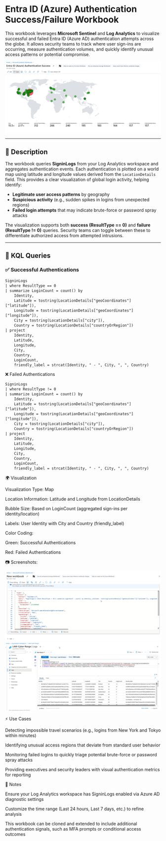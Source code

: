 # Entra ID (Azure) Authentication Success/Failure Workbook

This workbook leverages **Microsoft Sentinel** and **Log Analytics** to visualize successful and failed Entra ID (Azure AD) authentication attempts across the globe. It allows security teams to track where user sign-ins are occurring, measure authentication volumes, and quickly identify unusual access patterns or potential compromise.

![Final Workbook Visualization](../images/Entra-ID-Auth-4.png) 

---

## 📖 Description

The workbook queries **SigninLogs** from your Log Analytics workspace and aggregates authentication events. Each authentication is plotted on a world map using latitude and longitude values derived from the `LocationDetails` field. This provides a clear visualization of global login activity, helping identify:

- **Legitimate user access patterns** by geography  
- **Suspicious activity** (e.g., sudden spikes in logins from unexpected regions)  
- **Failed login attempts** that may indicate brute-force or password spray attacks  

The visualization supports both **success (ResultType == 0)** and **failure (ResultType != 0)** queries. Security teams can toggle between these to differentiate authorized access from attempted intrusions.

---

## 🔎 KQL Queries

### ✅ Successful Authentications
```kql
SigninLogs
| where ResultType == 0
| summarize LoginCount = count() by 
    Identity, 
    Latitude = tostring(LocationDetails["geoCoordinates"]["latitude"]), 
    Longitude = tostring(LocationDetails["geoCoordinates"]["longitude"]), 
    City = tostring(LocationDetails["city"]), 
    Country = tostring(LocationDetails["countryOrRegion"])
| project 
    Identity, 
    Latitude, 
    Longitude, 
    City, 
    Country, 
    LoginCount, 
    friendly_label = strcat(Identity, " - ", City, ", ", Country)
```

❌ Failed Authentications

```
SigninLogs
| where ResultType != 0
| summarize LoginCount = count() by 
    Identity, 
    Latitude = tostring(LocationDetails["geoCoordinates"]["latitude"]), 
    Longitude = tostring(LocationDetails["geoCoordinates"]["longitude"]), 
    City = tostring(LocationDetails["city"]), 
    Country = tostring(LocationDetails["countryOrRegion"])
| project 
    Identity, 
    Latitude, 
    Longitude, 
    City, 
    Country, 
    LoginCount, 
    friendly_label = strcat(Identity, " - ", City, ", ", Country)
```

🌍 Visualization

Visualization Type: Map

Location Information: Latitude and Longitude from LocationDetails

Bubble Size: Based on LoginCount (aggregated sign-ins per identity/location)

Labels: User Identity with City and Country (friendly_label)

Color Coding:

Green: Successful Authentications

Red: Failed Authentications

📷 Screenshots:

![Workbook JSON Config](../images/Entra-ID-Auth-1.png)  
![Log Analytics Query and Results](../images/Entra-ID-Auth-3.png)  







⚡ Use Cases

Detecting impossible travel scenarios (e.g., logins from New York and Tokyo within minutes)

Identifying unusual access regions that deviate from standard user behavior

Monitoring failed logins to quickly triage potential brute-force or password spray attacks

Providing executives and security leaders with visual authentication metrics for reporting

📌 Notes

Ensure your Log Analytics workspace has SigninLogs enabled via Azure AD diagnostic settings

Customize the time range (Last 24 hours, Last 7 days, etc.) to refine analysis

This workbook can be cloned and extended to include additional authentication signals, such as MFA prompts or conditional access outcomes

